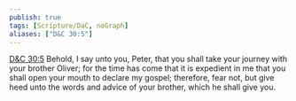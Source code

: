 ```yaml
---
publish: true
tags: [Scripture/DaC, noGraph]
aliases: ["D&C 30:5"]
---
```

[D&C 30:5](https://churchofjesuschrist.org/study/scriptures/dc-testament/dc/30?lang=eng&id=p5#p5) Behold, I say unto you, Peter, that you shall take your journey with your brother Oliver; for the time has come that it is expedient in me that you shall open your mouth to declare my gospel; therefore, fear not, but give heed unto the words and advice of your brother, which he shall give you.
